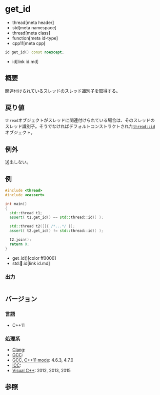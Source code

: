 # get_id
* thread[meta header]
* std[meta namespace]
* thread[meta class]
* function[meta id-type]
* cpp11[meta cpp]

```cpp
id get_id() const noexcept;
```
* id[link id.md]


## 概要
関連付けられているスレッドのスレッド識別子を取得する。


## 戻り値
`thread`オブジェクトがスレッドに関連付けられている場合は、そのスレッドのスレッド識別子。そうでなければデフォルトコンストラクトされた[`thread::id`](id.md)オブジェクト。


## 例外
送出しない。


## 例
```cpp example
#include <thread>
#include <cassert>

int main()
{
  std::thread t1;
  assert( t1.get_id() == std::thread::id() );

  std::thread t2([]{ /*...*/ });
  assert( t2.get_id() != std::thread::id() );

  t2.join();
  return 0;
}
```
* get_id()[color ff0000]
* std::thread::id[link id.md]

### 出力
```
```

## バージョン
### 言語
- C++11

### 処理系
- [Clang](/implementation.md#clang):
- [GCC](/implementation.md#gcc):
- [GCC, C++11 mode](/implementation.md#gcc): 4.6.3, 4.7.0
- [ICC](/implementation.md#icc):
- [Visual C++](/implementation.md#visual_cpp): 2012, 2013, 2015


## 参照
